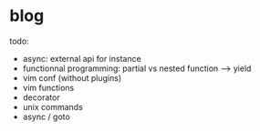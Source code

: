 # blog

todo:

- async: external api for instance
- functionnal programming: partial vs nested function --> yield
- vim conf (without plugins)
- vim functions
- decorator
- unix commands
- async / goto
